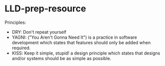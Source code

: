 # LLD-prep-resource

Principles:
- DRY: Don't repeat yourself
- YAGNI: ("You Aren't Gonna Need It") is a practice in software development which states that features should only be added when required.
- KISS: Keep it simple, stupid! a design principle which states that designs and/or systems should be as simple as possible. 
